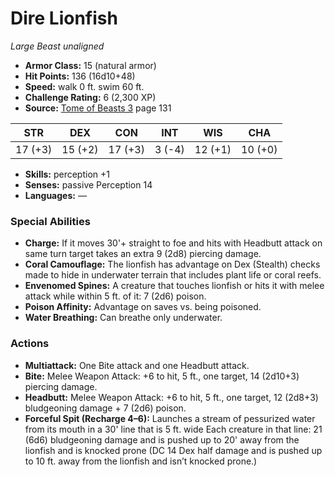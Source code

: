 # Dire Lionfish

*Large* *Beast* *unaligned*

- **Armor Class:** 15 (natural armor)
- **Hit Points:** 136 (16d10+48)
- **Speed:** walk 0 ft. swim 60 ft.
- **Challenge Rating:** 6 (2,300 XP)
- **Source:** [Tome of Beasts 3](https://koboldpress.com/kpstore/product/tome-of-beasts-3-for-5th-edition/) page 131

| STR | DEX | CON | INT | WIS | CHA |
| --- | --- | --- | --- | --- | --- |
| 17 (+3) | 15 (+2) | 17 (+3) | 3 (-4) | 12 (+1) | 10 (+0) |

- **Skills:** perception +1
- **Senses:** passive Perception 14
- **Languages:** —

### Special Abilities

- **Charge:** If it moves 30'+ straight to foe and hits with Headbutt attack on same turn target takes an extra 9 (2d8) piercing damage.
- **Coral Camouflage:** The lionfish has advantage on Dex (Stealth) checks made to hide in underwater terrain that includes plant life or coral reefs.
- **Envenomed Spines:** A creature that touches lionfish or hits it with melee attack while within 5 ft. of it: 7 (2d6) poison.
- **Poison Affinity:** Advantage on saves vs. being poisoned.
- **Water Breathing:** Can breathe only underwater.

### Actions

- **Multiattack:** One Bite attack and one Headbutt attack.
- **Bite:** Melee Weapon Attack: +6 to hit, 5 ft., one target, 14 (2d10+3) piercing damage.
- **Headbutt:** Melee Weapon Attack: +6 to hit, 5 ft., one target, 12 (2d8+3) bludgeoning damage + 7 (2d6) poison.
- **Forceful Spit (Recharge 4–6):** Launches a stream of pessurized water from its mouth in a 30' line that is 5 ft. wide  Each creature in that line: 21 (6d6) bludgeoning damage and is pushed up to 20' away from the lionfish and is knocked prone (DC 14 Dex half damage and is pushed up to 10 ft. away from the lionfish and isn’t knocked prone.)


